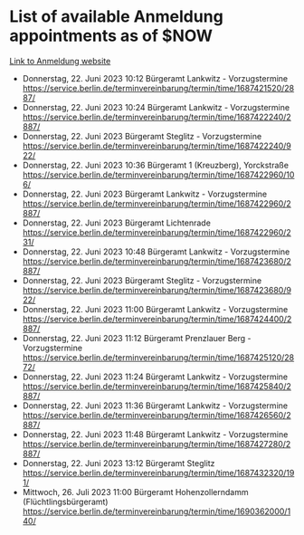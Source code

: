 # List of available Anmeldung appointments as of $NOW
[Link to Anmeldung website](https://service.berlin.de/terminvereinbarung/termin/tag.php?termin=1&anliegen[]=120686&dienstleisterlist=122210,122217,327316,122219,327312,122227,327314,122231,327346,122243,327348,122254,122252,329742,122260,329745,122262,329748,122271,327278,122273,327274,122277,327276,330436,122280,327294,122282,327290,122284,327292,122291,327270,122285,327266,122286,327264,122296,327268,150230,329760,122297,327286,122294,327284,122312,329763,122314,329775,122304,327330,122311,327334,122309,327332,317869,122281,327352,122279,329772,122283,122276,327324,122274,327326,122267,329766,122246,327318,122251,327320,122257,327322,122208,327298,122226,327300&herkunft=http%3A%2F%2Fservice.berlin.de%2Fdienstleistung%2F120686%2F)
- Donnerstag, 22. Juni 2023 10:12 Bürgeramt Lankwitz - Vorzugstermine https://service.berlin.de/terminvereinbarung/termin/time/1687421520/2887/
- Donnerstag, 22. Juni 2023 10:24 Bürgeramt Lankwitz - Vorzugstermine https://service.berlin.de/terminvereinbarung/termin/time/1687422240/2887/
- Donnerstag, 22. Juni 2023  Bürgeramt Steglitz - Vorzugstermine https://service.berlin.de/terminvereinbarung/termin/time/1687422240/922/
- Donnerstag, 22. Juni 2023 10:36 Bürgeramt 1 (Kreuzberg), Yorckstraße https://service.berlin.de/terminvereinbarung/termin/time/1687422960/106/
- Donnerstag, 22. Juni 2023  Bürgeramt Lankwitz - Vorzugstermine https://service.berlin.de/terminvereinbarung/termin/time/1687422960/2887/
- Donnerstag, 22. Juni 2023  Bürgeramt Lichtenrade https://service.berlin.de/terminvereinbarung/termin/time/1687422960/231/
- Donnerstag, 22. Juni 2023 10:48 Bürgeramt Lankwitz - Vorzugstermine https://service.berlin.de/terminvereinbarung/termin/time/1687423680/2887/
- Donnerstag, 22. Juni 2023  Bürgeramt Steglitz - Vorzugstermine https://service.berlin.de/terminvereinbarung/termin/time/1687423680/922/
- Donnerstag, 22. Juni 2023 11:00 Bürgeramt Lankwitz - Vorzugstermine https://service.berlin.de/terminvereinbarung/termin/time/1687424400/2887/
- Donnerstag, 22. Juni 2023 11:12 Bürgeramt Prenzlauer Berg - Vorzugstermine https://service.berlin.de/terminvereinbarung/termin/time/1687425120/2872/
- Donnerstag, 22. Juni 2023 11:24 Bürgeramt Lankwitz - Vorzugstermine https://service.berlin.de/terminvereinbarung/termin/time/1687425840/2887/
- Donnerstag, 22. Juni 2023 11:36 Bürgeramt Lankwitz - Vorzugstermine https://service.berlin.de/terminvereinbarung/termin/time/1687426560/2887/
- Donnerstag, 22. Juni 2023 11:48 Bürgeramt Lankwitz - Vorzugstermine https://service.berlin.de/terminvereinbarung/termin/time/1687427280/2887/
- Donnerstag, 22. Juni 2023 13:12 Bürgeramt Steglitz https://service.berlin.de/terminvereinbarung/termin/time/1687432320/191/
- Mittwoch, 26. Juli 2023 11:00 Bürgeramt Hohenzollerndamm (Flüchtlingsbürgeramt) https://service.berlin.de/terminvereinbarung/termin/time/1690362000/140/
